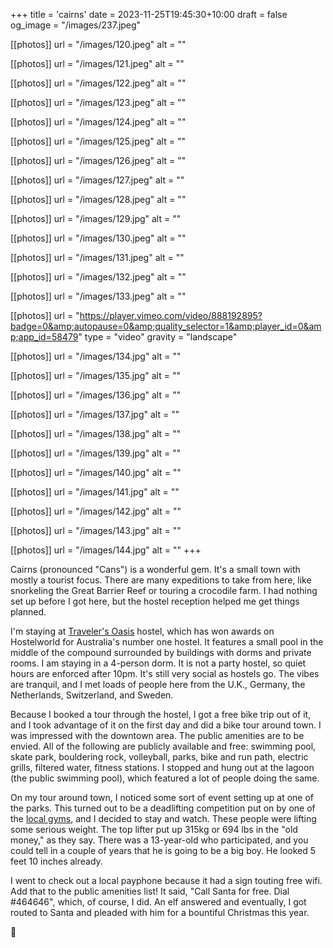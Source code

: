+++
title = 'cairns'
date = 2023-11-25T19:45:30+10:00
draft = false
og_image = "/images/237.jpeg"

[[photos]]
  url = "/images/120.jpeg"
  alt = ""

[[photos]]
  url = "/images/121.jpeg"
  alt = ""

[[photos]]
  url = "/images/122.jpeg"
  alt = ""

[[photos]]
  url = "/images/123.jpeg"
  alt = ""

[[photos]]
  url = "/images/124.jpeg"
  alt = ""

[[photos]]
  url = "/images/125.jpeg"
  alt = ""

[[photos]]
  url = "/images/126.jpeg"
  alt = ""

[[photos]]
  url = "/images/127.jpeg"
  alt = ""

[[photos]]
  url = "/images/128.jpeg"
  alt = ""

[[photos]]
  url = "/images/129.jpg"
  alt = ""

[[photos]]
  url = "/images/130.jpeg"
  alt = ""

[[photos]]
  url = "/images/131.jpeg"
  alt = ""

[[photos]]
  url = "/images/132.jpeg"
  alt = ""

[[photos]]
  url = "/images/133.jpeg"
  alt = ""

[[photos]]
  url = "https://player.vimeo.com/video/888192895?badge=0&amp;autopause=0&amp;quality_selector=1&amp;player_id=0&amp;app_id=58479"
  type = "video"
  gravity = "landscape"

[[photos]]
  url = "/images/134.jpg"
  alt = ""

[[photos]]
  url = "/images/135.jpg"
  alt = ""

[[photos]]
  url = "/images/136.jpg"
  alt = ""

[[photos]]
  url = "/images/137.jpg"
  alt = ""

[[photos]]
  url = "/images/138.jpg"
  alt = ""

[[photos]]
  url = "/images/139.jpg"
  alt = ""

[[photos]]
  url = "/images/140.jpg"
  alt = ""

[[photos]]
  url = "/images/141.jpg"
  alt = ""

[[photos]]
  url = "/images/142.jpg"
  alt = ""

[[photos]]
  url = "/images/143.jpg"
  alt = ""

[[photos]]
  url = "/images/144.jpg"
  alt = ""
+++

Cairns (pronounced "Cans") is a wonderful gem. It's a small town with mostly a tourist focus. There are many expeditions to take from here, like snorkeling the Great Barrier Reef or touring a crocodile farm. I had nothing set up before I got here, but the hostel reception helped me get things planned.

I'm staying at [Traveler's Oasis](https://travellersoasis.com.au/) hostel, which has won awards on Hostelworld for Australia's number one hostel. It features a small pool in the middle of the compound surrounded by buildings with dorms and private rooms. I am staying in a 4-person dorm. It is not a party hostel, so quiet hours are enforced after 10pm. It's still very social as hostels go. The vibes are tranquil, and I met loads of people here from the U.K., Germany, the Netherlands, Switzerland, and Sweden.

Because I booked a tour through the hostel, I got a free bike trip out of it, and I took advantage of it on the first day and did a bike tour around town. I was impressed with the downtown area. The public amenities are to be envied. All of the following are publicly available and free: swimming pool, skate park, bouldering rock, volleyball, parks, bike and run path, electric grills, filtered water, fitness stations. I stopped and hung out at the lagoon (the public swimming pool), which featured a lot of people doing the same.

On my tour around town, I noticed some sort of event setting up at one of the parks. This turned out to be a deadlifting competition put on by one of the [local gyms](https://www.zerow.com.au/cairns), and I decided to stay and watch. These people were lifting some serious weight. The top lifter put up 315kg or 694 lbs in the "old money," as they say. There was a 13-year-old who participated, and you could tell in a couple of years that he is going to be a big boy. He looked 5 feet 10 inches already.

I went to check out a local payphone because it had a sign touting free wifi. Add that to the public amenities list! It said, "Call Santa for free. Dial #464646", which, of course, I did. An elf answered and eventually, I got routed to Santa and pleaded with him for a bountiful Christmas this year.

🌴
